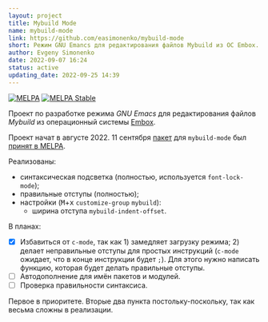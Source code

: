 ```yaml
---
layout: project
title: Mybuild Mode
name: mybuild-mode
link: https://github.com/easimonenko/mybuild-mode
short: Режим GNU Emancs для редактирования файлов Mybuild из ОС Embox.
author: Evgeny Simonenko
date: 2022-09-07 16:24
status: active
updating_date: 2022-09-25 14:39
---
```


[![MELPA](https://melpa.org/packages/mybuild-mode-badge.svg)](https://melpa.org/#/mybuild-mode)
[![MELPA Stable](https://stable.melpa.org/packages/mybuild-mode-badge.svg)](https://stable.melpa.org/#/mybuild-mode)

Проект по разработке режима _GNU Emacs_ для редактирования файлов _Mybuild_
из операционный системы [Embox](https://embox.github.io/).

Проект начат в августе 2022. 11 сентября [пакет](https://melpa.org/#/mybuild-mode)
для `mybuild-mode` был [принят в MELPA](https://github.com/melpa/melpa/pull/8188).

Реализованы:
- синтаксическая подсветка (полностью, используется `font-lock-mode`);
- правильные отступы (полностью);
- настройки (<kbd>M</kbd>+<kbd>x</kbd> `customize-group` `mybuild`):
  - ширина отступа `mybuild-indent-offset`.

В планах:
- [x] Избавиться от `c-mode`, так как 1) замедляет загрузку режима; 2) делает неправильные
  отступы для простых инструкций (`c-mode` ожидает, что в конце инструкции будет `;`).
  Для этого нужно написать функцию, которая будет делать правильные отступы.
- [ ] Автодополнение для имён пакетов и модулей.
- [ ] Проверка правильности синтаксиса.

Первое в приоритете. Вторые два пункта постольку-поскольку, так как весьма сложны в реализации.

